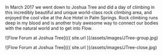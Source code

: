 In March 2017 we went down to Joshua Tree and did a day of climbing in this incredibly beautiful and unique world-class rock climbing area, and enjoyed the cool vibe at the Ace Hotel in Palm Springs. Rock climbing runs deep in my blood and is another truly awesome way to connect our bodies with the natural world and to get into Flow. 

![Flow Forum at Joshua Tree]({{ site.url }}/assets/images/JTree-group.jpg)

![Flow Forum at Joshua Tree]({{ site.url }}/assets/images/JTree-close.jpg)